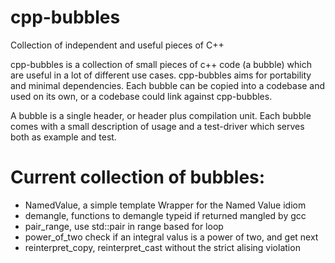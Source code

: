 # cpp-bubbles
Collection of independent and useful pieces of C++ 

cpp-bubbles is a collection of small pieces of c++ code (a bubble) which are useful in a lot of different use cases.
cpp-bubbles aims for portability and minimal dependencies. Each bubble can be copied into a codebase and used on its own, or a codebase could link against cpp-bubbles.

A bubble is a single header, or header plus compilation unit.
Each bubble comes with a small description of usage and a test-driver which serves both as example and test.

# Current collection of bubbles:
* NamedValue, a simple template Wrapper for the Named Value idiom
* demangle, functions to demangle typeid if returned mangled by gcc
* pair_range, use std::pair<Iterator> in range based for loop
* power_of_two check if an integral valus is a power of two, and get next
* reinterpret_copy, reinterpret_cast without the strict alising violation